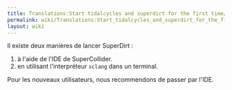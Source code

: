 ```yaml
---
title: Translations:Start tidalcycles and superdirt for the first time/19/fr
permalink: wiki/Translations:Start_tidalcycles_and_superdirt_for_the_first_time/19/fr/
layout: wiki
---
```


Il existe deux manières de lancer SuperDirt :

1.  à l'aide de l'IDE de SuperCollider.
2.  en utilisant l'interpréteur `sclang` dans un terminal.

Pour les nouveaux utilisateurs, nous recommendons de passer par l'IDE.
